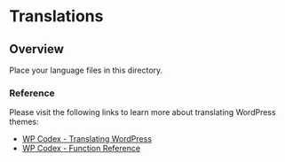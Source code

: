 # Translations

## Overview
Place your language files in this directory.

### Reference
Please visit the following links to learn more about translating WordPress themes:

  * [WP Codex - Translating WordPress](http://codex.wordpress.org/Translating_WordPress)
  * [WP Codex - Function Reference](http://codex.wordpress.org/Function_Reference/load_theme_textdomain)

